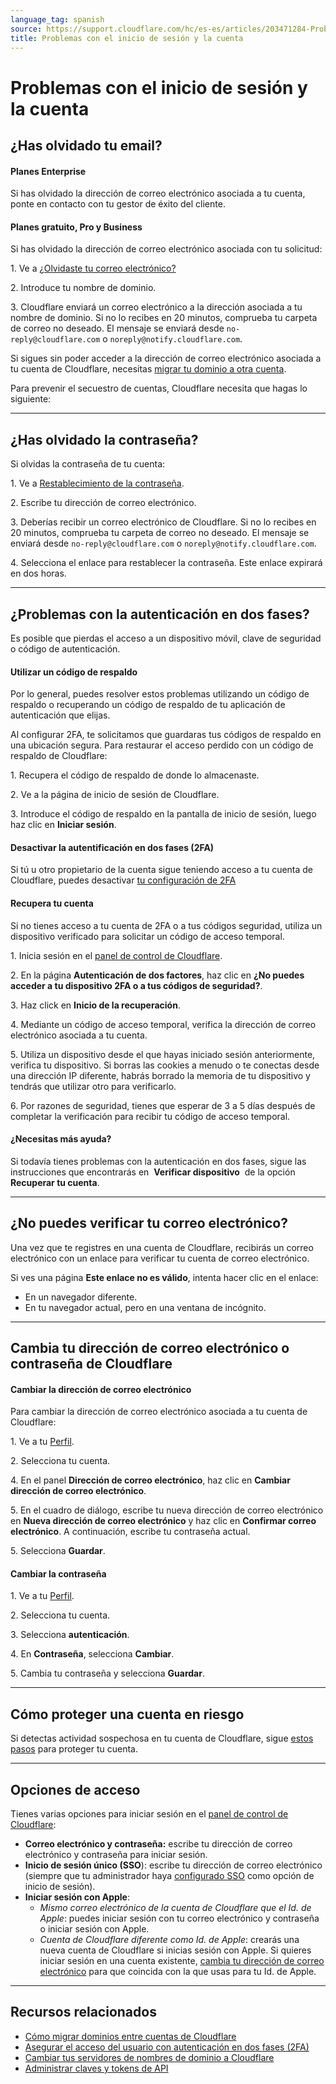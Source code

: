 ```yaml
---
language_tag: spanish
source: https://support.cloudflare.com/hc/es-es/articles/203471284-Problemas-con-el-inicio-de-sesi%C3%B3n-y-la-cuenta
title: Problemas con el inicio de sesión y la cuenta
---
```


# Problemas con el inicio de sesión y la cuenta



## ¿Has olvidado tu email?

#### **Planes Enterprise**

Si has olvidado la dirección de correo electrónico asociada a tu cuenta, ponte en contacto con tu gestor de éxito del cliente.

#### **Planes gratuito, Pro y Business**

Si has olvidado la dirección de correo electrónico asociada con tu solicitud:

1\. Ve a [](http://dash.cloudflare.com/forgot-email)[¿Olvidaste tu correo electrónico?](https://dash.cloudflare.com/forgot-email)

2\. Introduce tu nombre de dominio.

3\. Cloudflare enviará un correo electrónico a la dirección asociada a tu nombre de dominio. Si no lo recibes en 20 minutos, comprueba tu carpeta de correo no deseado. El mensaje se enviará desde `no-reply@cloudflare.com` o `noreply@notify.cloudflare.com`.

Si sigues sin poder acceder a la dirección de correo electrónico asociada a tu cuenta de Cloudflare, necesitas [migrar tu dominio a otra cuenta](https://support.cloudflare.com/hc/articles/204615358).

Para prevenir el secuestro de cuentas, Cloudflare necesita que hagas lo siguiente:

___

## ¿Has olvidado la contraseña?

Si olvidas la contraseña de tu cuenta:

1\. Ve a [](http://dash.cloudflare.com/forgot-email)[Restablecimiento de la contraseña](https://dash.cloudflare.com/password-reset).

2\. Escribe tu dirección de correo electrónico.

3\. Deberías recibir un correo electrónico de Cloudflare. Si no lo recibes en 20 minutos, comprueba tu carpeta de correo no deseado. El mensaje se enviará desde `no-reply@cloudflare.com` o `noreply@notify.cloudflare.com`.

4\. Selecciona el enlace para restablecer la contraseña. Este enlace expirará en dos horas.

___

## ¿Problemas con la autenticación en dos fases?

Es posible que pierdas el acceso a un dispositivo móvil, clave de seguridad o código de autenticación.

#### **Utilizar un código de respaldo**

Por lo general, puedes resolver estos problemas utilizando un código de respaldo o recuperando un código de respaldo de tu aplicación de autenticación que elijas.

Al configurar 2FA, te solicitamos que guardaras tus códigos de respaldo en una ubicación segura. Para restaurar el acceso perdido con un código de respaldo de Cloudflare:

1\. Recupera el código de respaldo de donde lo almacenaste.

2\. Ve a la página de inicio de sesión de Cloudflare.

3\. Introduce el código de respaldo en la pantalla de inicio de sesión, luego haz clic en **Iniciar sesión**.

#### **Desactivar la autentificación en dos fases (2FA)**

Si tú u otro propietario de la cuenta sigue teniendo acceso a tu cuenta de Cloudflare, puedes desactivar [tu configuración de 2FA](https://dash.cloudflare.com/?to=/:account/members)

#### **Recupera tu cuenta**

Si no tienes acceso a tu cuenta de 2FA o a tus códigos seguridad, utiliza un dispositivo verificado para solicitar un código de acceso temporal.

1\. Inicia sesión en el [panel de control de Cloudflare](https://dash.cloudflare.com/login).

2\. En la página **Autenticación de dos factores**, haz clic en **¿No puedes acceder a tu dispositivo 2FA o a tus códigos de seguridad?**.

3\. Haz click en **Inicio de la recuperación**.

4\. Mediante un código de acceso temporal, verifica la dirección de correo electrónico asociada a tu cuenta.

5\. Utiliza un dispositivo desde el que hayas iniciado sesión anteriormente, verifica tu dispositivo. Si borras las cookies a menudo o te conectas desde una dirección IP diferente, habrás borrado la memoria de tu dispositivo y tendrás que utilizar otro para verificarlo.

6\. Por razones de seguridad, tienes que esperar de 3 a 5 días después de completar la verificación para recibir tu código de acceso temporal.

#### **¿Necesitas más ayuda?**

Si todavía tienes problemas con la autenticación en dos fases, sigue las instrucciones que encontrarás en  **Verificar dispositivo**  de la opción **Recuperar tu cuenta**.

___

## ¿No puedes verificar tu correo electrónico?

Una vez que te registres en una cuenta de Cloudflare, recibirás un correo electrónico con un enlace para verificar tu cuenta de correo electrónico.

Si ves una página **Este enlace no es válido**, intenta hacer clic en el enlace:

-   En un navegador diferente.
-   En tu navegador actual, pero en una ventana de incógnito.

___

## Cambia tu dirección de correo electrónico o contraseña de Cloudflare

#### **Cambiar la dirección de correo electrónico**

Para cambiar la dirección de correo electrónico asociada a tu cuenta de Cloudflare:

1\. Ve a tu [Perfil](https://dash.cloudflare.com/?to=/:account/profile).

2\. Selecciona tu cuenta.

4\. En el panel **Dirección de correo electrónico**, haz clic en **Cambiar dirección de correo electrónico**.

5\. En el cuadro de diálogo, escribe tu nueva dirección de correo electrónico en **Nueva dirección de correo electrónico** y haz clic en **Confirmar correo electrónico**. A continuación, escribe tu contraseña actual.

5\. Selecciona **Guardar**.

#### **Cambiar la contraseña**

1\. Ve a tu [Perfil](https://dash.cloudflare.com/?to=/:account/profile).

2\. Selecciona tu cuenta.

3\. Selecciona **autenticación**.

4\. En **Contraseña**, selecciona **Cambiar**.

5\. Cambia tu contraseña y selecciona **Guardar**.

___

## Cómo proteger una cuenta en riesgo

Si detectas actividad sospechosa en tu cuenta de Cloudflare, sigue [estos pasos](https://developers.cloudflare.com/fundamentals/get-started/basic-tasks/account-security/securing-a-compromised-account/) para proteger tu cuenta.

___

## Opciones de acceso

Tienes varias opciones para iniciar sesión en el [panel de control de Cloudflare](https://dash.cloudflare.com/login):

-   **Correo electrónico y contraseña:** escribe tu dirección de correo electrónico y contraseña para iniciar sesión.
-   **Inicio de sesión único (SSO**): escribe tu dirección de correo electrónico (siempre que tu administrador haya [configurado SSO](https://developers.cloudflare.com/cloudflare-one/applications/configure-apps/dash-sso-apps/) como opción de inicio de sesión).
-   **Iniciar sesión con Apple**:
    -   _Mismo correo electrónico de la cuenta de Cloudflare que el Id. de Apple_: puedes iniciar sesión con tu correo electrónico y contraseña o iniciar sesión con Apple.
    -   _Cuenta de Cloudflare diferente como Id. de Apple_: crearás una nueva cuenta de Cloudflare si inicias sesión con Apple. Si quieres iniciar sesión en una cuenta existente, [cambia tu dirección de correo electrónico](https://support.cloudflare.com/hc/es-es/articles/203471284-Problemas-con-el-inicio-de-sesi%C3%B3n-y-la-cuenta#12345679) para que coincida con la que usas para tu Id. de Apple.

___

## Recursos relacionados

-   [Cómo migrar dominios entre cuentas de Cloudflare](https://support.cloudflare.com/hc/articles/204615358)
-   [Asegurar el acceso del usuario con autenticación en dos fases (2FA)](https://support.cloudflare.com/hc/articles/200167906)
-   [Cambiar tus servidores de nombres de dominio a Cloudflare](https://support.cloudflare.com/hc/articles/205195708)
-   [Administrar claves y tokens de API](https://support.cloudflare.com/hc/articles/200167836)
